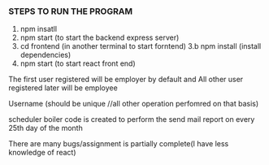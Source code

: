 ### STEPS TO RUN THE PROGRAM


1. npm insatll
2. npm start   (to start the backend express server)
3. cd frontend  (in another terminal to start forntend)
3.b npm install  (install dependencies)
4. npm start  (to start react front end)

The first user registered will be employer by default 
and
All other user registered later will be employee

Username (should be unique //all other operation perfomred on that basis)

scheduler boiler code is created to perform the send mail report on every 25th day of the month

There are many bugs/assignment is partially complete(I have less knowledge of react)

